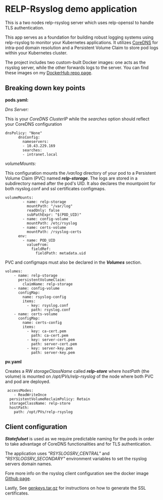 # RELP-Rsyslog demo application
This is a two nodes relp-rsyslog server which uses relp-openssl to handle TLS authentication.

This app serves as a foundation for building robust logging systems using relp-rsyslog to monitor your Kubernetes applications. It utilizes [CoreDNS](https://github.com/psammarco/kubernetes/tree/master/coredns) for intra-pod domain resolution and a Persistent Volume Claim to store pod logs within your Kubernetes cluster.

The project includes two custom-built Docker images: one acts as the rsyslog server, while the other forwards logs to the server. You can find these images on my [DockerHub repo page](https://hub.docker.com/r/latrina/relp-rsyslog).

## Breaking down key points
**pods.yaml:**

_Dns Server:_

This is your _CoreDNS ClusterIP_ while the _searches_ option should reflect your CoreDNS configuration
```
dnsPolicy: "None"
      dnsConfig:
        nameservers:
        - 10.43.229.169
        searches:
        - intranet.local
```

_volumeMounts:_

This configuration mounts the _/var/log_ directory of your pod to a Persistent Volume Claim (PVC) named ***relp-storage***. The logs are stored in a subdirectory named after the pod's UID.
It also declares the mountpoint for both rsyslog.conf and ssl certificates configmaps.
```
volumeMounts:
        - name: relp-storage
          mountPath: "/var/log"
          readOnly: false
          subPathExpr: "$(POD_UID)"
        - name: config-volume
          mountPath: /etc/rsyslog
        - name: certs-volume
          mountPath: /rsyslog-certs
      env:
        - name: POD_UID
          valueFrom:
            fieldRef:
              fieldPath: metadata.uid
```
PVC and configmaps must also be declared in the ***Volumes*** section.
```
volumes:
    - name: relp-storage
      persistentVolumeClaim:
        claimName: relp-storage
    - name: config-volume
      configMap:
        name: rsyslog-config
        items:
          - key: rsyslog.conf
            path: rsyslog.conf
    - name: certs-volume
      configMap:
        name: certs-config
        items:
          - key: ca-cert.pem
            path: ca-cert.pem
          - key: server-cert.pem
            path: server-cert.pem
          - key: server-key.pem
            path: server-key.pem
```
**pv.yaml**

Creates a RW _storageClassName_ called ***relp-store*** where _hostPath_ (the volume) is mounted on _/opt/PVs/relp-rsyslog_ of the node where both PVC and pod are deployed.
```
 accessModes:
    - ReadWriteOnce
  persistentVolumeReclaimPolicy: Retain
  storageClassName: relp-store 
  hostPath:
    path: /opt/PVs/relp-rsyslog
```

## Client configuration
***Statefulset*** is used as we require predictable naming for the pods in order to take advantage of CoreDNS functionalities and for TLS authentication.

The application uses *"RSYSLOGSRV_CENTRAL"* and *"RSYSLOGSRV_SECONDARY"* environment variables to set the rsyslog servers domain names.

Fore more info on the rsyslog client configuration see the docker image [Github page](https://github.com/psammarco/dockerhub/tree/main/relp-rsyslog/rsyslog-client).

Lastly, See [genkeys.tar.gz](https://github.com/psammarco/kubernetes/blob/master/relp-rsyslog/genkeys.tar.gz) for instructions on how to generate the SSL certificates.
